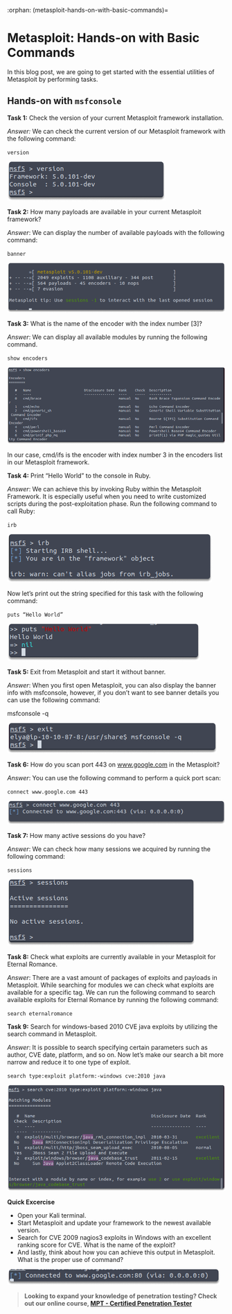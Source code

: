 :orphan:
(metasploit-hands-on-with-basic-commands)=

# Metasploit: Hands-on with Basic Commands

In this blog post, we are going to get started with the essential utilities of Metasploit by performing tasks.

## Hands-on with `msfconsole`

**Task 1:** Check the version of your current Metasploit framework installation.

_Answer:_
We can check the current version of our Metasploit framework with the following command:

`version`

![alt img](images/metasploit-commands-60.png)

**Task 2:** How many payloads are available in your current Metasploit framework?

_Answer_: We can display the number of available payloads with the following command:

`banner`

![alt img](images/metasploit-commands-62.png)

**Task 3:** What is the name of the encoder with the index number [3]?

_Answer_: We can display all available modules by running the following command.

`show encoders`

![alt img](images/metasploit-commands-65.png)

In our case, cmd/ifs is the encoder with index number 3 in the encoders list in our Metasploit framework.

**Task 4:** Print “Hello World” to the console in Ruby.

_Answer_: We can achieve this by invoking Ruby within the Metasploit Framework. It is especially useful when you need to write customized scripts during the post-exploitation phase. Run the following command to call Ruby:

`irb`

![alt img](images/metasploit-commands-66.png)

Now let’s print out the string specified for this task with the following command:

`puts “Hello World”`

![alt img](images/metasploit-commands-69.png)

**Task 5:** Exit from Metasploit and start it without banner.

_Answer_: When you first open Metasploit, you can also display the banner info with msfconsole, however, if you don’t want to see banner details you can use the following command:

msfconsole -q

![alt img](images/metasploit-commands-61.png)

**Task 6:** How do you scan port 443 on www.google.com in the Metasploit?

_Answer_: You can use the following command to perform a quick port scan:

`connect www.google.com 443`

![alt img](images/metasploit-commands-63.png)

**Task 7:** How many active sessions do you have?

_Answer_: We can check how many sessions we acquired by running the following command:

`sessions`

![alt img](images/metasploit-commands-64.png)

**Task 8:** Check what exploits are currently available in your Metasploit for Eternal Romance.

_Answer_: There are a vast amount of packages of exploits and payloads in Metasploit. While searching for modules we can check what exploits are available for a specific tag. We can run the following command to search available exploits for Eternal Romance by running the following command:

`search eternalromance`

**Task 9:** Search for windows-based 2010 CVE java exploits by utilizing the search command in Metasploit.

_Answer_: It is possible to search specifying certain parameters such as author, CVE date, platform, and so on. Now let’s make our search a bit more narrow and reduce it to one type of exploit.

`search type:exploit platform:-windows cve:2010 java`

![alt img](images/metasploit-commands-67.png)

**Quick Excercise**

- Open your Kali terminal.
- Start Metasploit and update your framework to the newest available version.
- Search for CVE 2009 nagios3 exploits in Windows with an excellent ranking score for CVE. What is the name of the exploit?
- And lastly, think about how you can achieve this output in Metasploit. What is the proper use of command?

![alt img](images/metasploit-commands-68.png)

> **Looking to expand your knowledge of penetration testing? Check out our online course, [MPT - Certified Penetration Tester](https://www.mosse-institute.com/certifications/mpt-certified-penetration-tester.html)**
